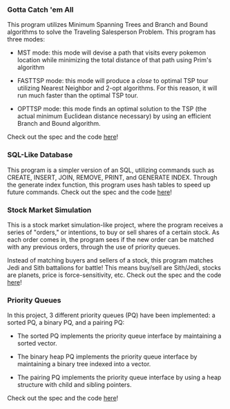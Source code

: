 ### Gotta Catch 'em All

This program utilizes Minimum Spanning Trees and Branch and Bound algorithms to solve the Traveling Salesperson Problem. This program has three modes:
- MST mode: this mode will devise a path that visits every pokemon location while minimizing the total distance of that path using Prim's algorithm


- FASTTSP mode: this mode will produce a *close* to optimal TSP tour utilizing Nearest Neighbor and 2-opt algorithms. For this reason, it will run much faster than the optimal TSP tour.


- OPTTSP mode: this mode finds an optimal solution to the TSP (the actual minimum Euclidean distance necessary) by using an efficient Branch and Bound algorithm.

Check out the spec and the code [here](https://gitfront.io/r/spec-mina/eaRK4g5JAWvg/MST-and-Branch-and-Bound-algorithms/)!  

### SQL-Like Database

This program is a simpler version of an SQL, utilizing commands such as CREATE, INSERT, JOIN, REMOVE, PRINT, and GENERATE INDEX. Through the generate index function, this program uses hash tables to speed up future commands. Check out the spec and the code [here](https://gitfront.io/r/spec-mina/t6Ld69BYYsh6/SQL-Like-Database/)!

### Stock Market Simulation

This is a stock market simulation-like project, where the program receives a series of "orders," or intentions, to buy or sell shares of a certain stock. As each order comes in, the program sees if the new order can be matched with any previous orders, through the use of priority queues.

Instead of matching buyers and sellers of a stock, this program matches Jedi and Sith battalions for battle! This means buy/sell are Sith/Jedi, stocks are planets, price is force-sensitivity, etc. Check out the spec and the code [here](https://gitfront.io/r/spec-mina/zimDBG2adFKQ/Stock-Market-Simulation/)!  

### Priority Queues

In this project, 3 different priority queues (PQ) have been implemented: a sorted PQ, a binary PQ, and a pairing PQ:
- The sorted PQ implements the priority queue interface by maintaining a sorted vector.


- The binary heap PQ implements the priority queue interface by maintaining a binary tree indexed into a vector.


- The pairing PQ implements the priority queue interface by using a heap structure with child and sibling pointers.

Check out the spec and the code [here](https://gitfront.io/r/spec-mina/thH1hUMBMa8q/Priority-Queues/)!
